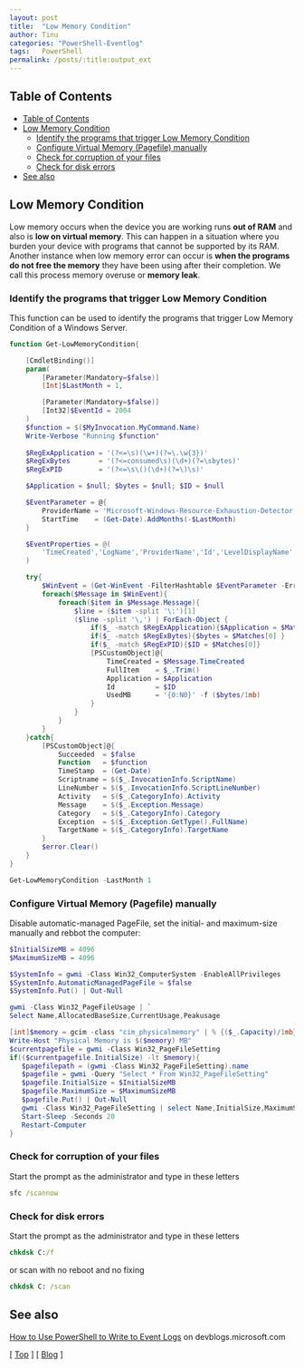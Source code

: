 ```yaml
---
layout: post
title:  "Low Memory Condition"
author: Tinu
categories: "PowerShell-Eventlog"
tags:   PowerShell
permalink: /posts/:title:output_ext
---
```


## Table of Contents

- [Table of Contents](#table-of-contents)
- [Low Memory Condition](#low-memory-condition)
  - [Identify the programs that trigger Low Memory Condition](#identify-the-programs-that-trigger-low-memory-condition)
  - [Configure Virtual Memory (Pagefile) manually](#configure-virtual-memory-pagefile-manually)
  - [Check for corruption of your files](#check-for-corruption-of-your-files)
  - [Check for disk errors](#check-for-disk-errors)
- [See also](#see-also)

## Low Memory Condition

Low memory occurs when the device you are working runs **out of RAM** and also is **low on virtual memory**. This can happen in a situation where you burden your device with programs that cannot be supported by its RAM. Another instance when low memory error can occur is **when the programs do not free the memory** they have been using after their completion. We call this process memory overuse or **memory leak**.

### Identify the programs that trigger Low Memory Condition

This function can be used to identify the programs that trigger Low Memory Condition of a Windows Server.

````powershell
function Get-LowMemoryCondition{

    [CmdletBinding()]
    param(
        [Parameter(Mandatory=$false)]
        [Int]$LastMonth = 1,

        [Parameter(Mandatory=$false)]
        [Int32]$EventId = 2004
    )
    $function = $($MyInvocation.MyCommand.Name)
    Write-Verbose "Running $function"
    
    $RegExApplication = '(?<=\s)(\w+)(?=\.\w{3})'
    $RegExBytes       = '(?<=consumed\s)(\d+)(?=\sbytes)'
    $RegExPID         = '(?<=\s\()(\d+)(?=\)\s)'

    $Application = $null; $bytes = $null; $ID = $null

    $EventParameter = @{
        ProviderName = 'Microsoft-Windows-Resource-Exhaustion-Detector'
        StartTime    = (Get-Date).AddMonths(-$LastMonth)
    }

    $EventProperties = @(
        'TimeCreated','LogName','ProviderName','Id','LevelDisplayName','Message','MachineName'
    )

    try{
        $WinEvent = (Get-WinEvent -FilterHashtable $EventParameter -ErrorAction Stop).({Where $_.Id -eq $EventId}) | Select-Object $EventProperties 
        foreach($Message in $WinEvent){
            foreach($item in $Message.Message){
                $line = ($item -split '\:')[1]
                ($line -split '\,') | ForEach-Object {
                    if($_ -match $RegExApplication){$Application = $Matches[0]}
                    if($_ -match $RegExBytes){$bytes = $Matches[0] }
                    if($_ -match $RegExPID){$ID = $Matches[0]}
                    [PSCustomObject]@{
                        TimeCreated = $Message.TimeCreated
                        FullItem    = $_.Trim()
                        Application = $Application
                        Id          = $ID
                        UsedMB      = '{0:N0}' -f ($bytes/1mb)
                    }
                }
            }
        }
    }catch{
        [PSCustomObject]@{
            Succeeded  = $false
            Function   = $function
            TimeStamp  = (Get-Date)
            Scriptname = $($_.InvocationInfo.ScriptName)
            LineNumber = $($_.InvocationInfo.ScriptLineNumber)
            Activity   = $($_.CategoryInfo).Activity
            Message    = $($_.Exception.Message)
            Category   = $($_.CategoryInfo).Category
            Exception  = $($_.Exception.GetType().FullName)
            TargetName = $($_.CategoryInfo).TargetName
        } 
        $error.Clear()
    }
}

Get-LowMemoryCondition -LastMonth 1
````

### Configure Virtual Memory (Pagefile) manually

Disable automatic-managed PageFile, set the initial- and maximum-size manually and rebbot the computer:

````powershell
$InitialSizeMB = 4096
$MaximumSizeMB = 4096

$SystemInfo = gwmi -Class Win32_ComputerSystem -EnableAllPrivileges
$SystemInfo.AutomaticManagedPageFile = $false
$SystemInfo.Put() | Out-Null

gwmi -Class Win32_PageFileUsage | `
Select Name,AllocatedBaseSize,CurrentUsage,Peakusage

[int]$memory = gcim -class "cim_physicalmemory" | % {($_.Capacity)/1mb}
Write-Host "Physical Memory is $($memory) MB"
$currentpagefile = gwmi -Class Win32_PageFileSetting
if(($currentpagefile.InitialSize) -lt $memory){
   $pagefilepath = (gwmi -Class Win32_PageFileSetting).name
   $pagefile = gwmi -Query "Select * From Win32_PageFileSetting"
   $pagefile.InitialSize = $InitialSizeMB
   $pagefile.MaximumSize = $MaximumSizeMB
   $pagefile.Put() | Out-Null
   gwmi -Class Win32_PageFileSetting | select Name,InitialSize,MaximumSize | fl
   Start-Sleep -Seconds 20
   Restart-Computer
}
````

### Check for corruption of your files

Start the prompt as the administrator and type in these letters

````cmd
sfc /scannow
````

### Check for disk errors

Start the prompt as the administrator and type in these letters

````cmd
chkdsk C:/f
````

or scan with no reboot and no fixing

````cmd
chkdsk C: /scan
````

## See also

[How to Use PowerShell to Write to Event Logs](https://devblogs.microsoft.com/scripting/how-to-use-powershell-to-write-to-event-logs/) on devblogs.microsoft.com

[ [Top](#table-of-contents) ] [ [Blog](../categories.html) ]
